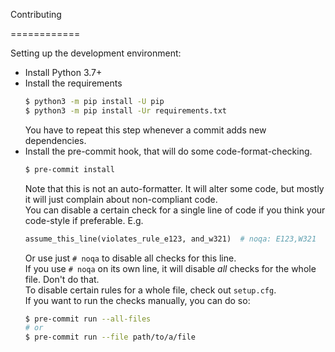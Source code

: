 Contributing



============

Setting up the development environment:
 * Install Python 3.7+
 * Install the requirements
   ```bash
   $ python3 -m pip install -U pip
   $ python3 -m pip install -Ur requirements.txt
   ```
   You have to repeat this step whenever a commit adds new dependencies.
 * Install the pre-commit hook, that will do some code-format-checking.
   ```bash
   $ pre-commit install
   ```
   Note that this is not an auto-formatter. It will alter some code, but
   mostly it will just complain about non-compliant code.  
   You can disable a certain check for a single line of code if you think
   your code-style if preferable. E.g.
   ```python
   assume_this_line(violates_rule_e123, and_w321)  # noqa: E123,W321
   ```
   Or use just `# noqa` to disable all checks for this line.  
   If you use `# noqa` on its own line, it will disable *all* checks for the
   whole file. Don't do that.  
   To disable certain rules for a whole file, check out
   `setup.cfg`.  
   If you want to run the checks manually, you can do so:
   ```bash
   $ pre-commit run --all-files
   # or
   $ pre-commit run --file path/to/a/file
   ```
